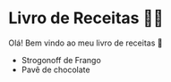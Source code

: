 # Livro de Receitas :man_cook:

Olá! Bem vindo ao meu livro de receitas :wave:

- Strogonoff de Frango
- Pavê de chocolate
